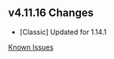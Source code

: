 ## v4.11.16 Changes

* [Classic] Updated for 1.14.1

[Known Issues](https://support.tradeskillmaster.com/en_US/known_issues)

